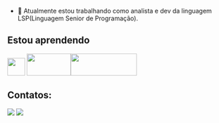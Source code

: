 - 🔭 Atualmente estou trabalhando como analista e dev da linguagem LSP(Linguagem Senior de Programação).
## Estou aprendendo

<img src="https://cdn.jsdelivr.net/gh/devicons/devicon/icons/java/java-original.svg" width="40" height="40"/> <img src="https://bluecast.com.br/wp-content/uploads/2021/11/Bluecast-IT-Outsourcing-ADVPL.jpg" width="100" height="50"><img src="https://brainbox.com.br/wp-content/uploads/2021/12/cropped-prhotheus_logo.png" width="150" height="50"/>

## Contatos:

<div>

<a href = "mailto:andersonabreurabelo.9@gmail.com"><img src="https://img.shields.io/badge/Gmail-D14836?style=for-the-badge&logo=gmail&logoColor=white" target="_blank"></a>
<a href="https://www.linkedin.com/in/anderson-abreu-rabelo-8248061a9/" target="_blank"><img src="https://img.shields.io/badge/-LinkedIn-%230077B5?style=for-the-badge&logo=linkedin&logoColor=white" target="_blank"></a>   
</div>


